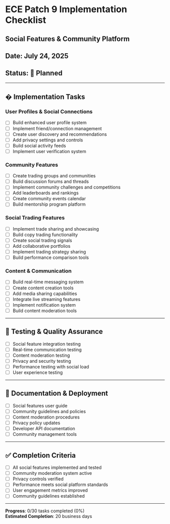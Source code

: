 # ECE Patch 9 Implementation Checklist
## Social Features & Community Platform
## Date: July 24, 2025
## Status: 🚀 Planned

---

## � Implementation Tasks

### User Profiles & Social Connections
- [ ] Build enhanced user profile system
- [ ] Implement friend/connection management
- [ ] Create user discovery and recommendations
- [ ] Add privacy settings and controls
- [ ] Build social activity feeds
- [ ] Implement user verification system

### Community Features
- [ ] Create trading groups and communities
- [ ] Build discussion forums and threads
- [ ] Implement community challenges and competitions
- [ ] Add leaderboards and rankings
- [ ] Create community events calendar
- [ ] Build mentorship program platform

### Social Trading Features
- [ ] Implement trade sharing and showcasing
- [ ] Build copy trading functionality
- [ ] Create social trading signals
- [ ] Add collaborative portfolios
- [ ] Implement trading strategy sharing
- [ ] Build performance comparison tools

### Content & Communication
- [ ] Build real-time messaging system
- [ ] Create content creation tools
- [ ] Add media sharing capabilities
- [ ] Integrate live streaming features
- [ ] Implement notification system
- [ ] Build content moderation tools

---

## 🧪 Testing & Quality Assurance
- [ ] Social feature integration testing
- [ ] Real-time communication testing
- [ ] Content moderation testing
- [ ] Privacy and security testing
- [ ] Performance testing with social load
- [ ] User experience testing

---

## 📖 Documentation & Deployment
- [ ] Social features user guide
- [ ] Community guidelines and policies
- [ ] Content moderation procedures
- [ ] Privacy policy updates
- [ ] Developer API documentation
- [ ] Community management tools

---

## ✅ Completion Criteria
- [ ] All social features implemented and tested
- [ ] Community moderation system active
- [ ] Privacy controls verified
- [ ] Performance meets social platform standards
- [ ] User engagement metrics improved
- [ ] Community guidelines established

---

**Progress**: 0/30 tasks completed (0%)  
**Estimated Completion**: 20 business days
